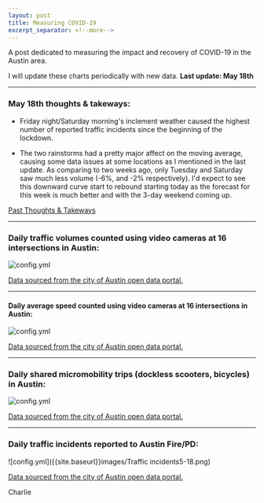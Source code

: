 ```yaml
---
layout: post
title: Measuring COVID-19
excerpt_separator: <!--more-->
---
```


A post dedicated to measuring the impact and recovery of COVID-19 in the Austin area. 

<!--more-->

I will update these charts periodically with new data. **Last update: May 18th**

***

### May 18th thoughts & takeways:

* Friday night/Saturday morning's inclement weather caused the highest number of reported traffic incidents since the beginning of the lockdown. 

* The two rainstorms had a pretty major affect on the moving average, causing some data issues at some locations as I mentioned in the last update. As comparing to two weeks ago, only Tuesday and Saturday saw much less volume (-6%, and -2% respectively). I'd expect to see this downward curve start to rebound starting today as the forecast for this week is much better and with the 3-day weekend coming up.

[Past Thoughts & Takeways](http://modalshift.co/COVID19/archive/)

***

### Daily traffic volumes counted using video cameras at 16 intersections in Austin: 

![config.yml]({{site.baseurl}}images/volume5-18.png) 

[Data sourced from the city of Austin open data portal.](https://data.austintexas.gov/Transportation-and-Mobility/Camera-Traffic-Counts/sh59-i6y9/data#revert)

***

#### Daily average speed counted using video cameras at 16 intersections in Austin: 

![config.yml]({{site.baseurl}}images/Speeds5-18.png) 

[Data sourced from the city of Austin open data portal.](https://data.austintexas.gov/Transportation-and-Mobility/Camera-Traffic-Counts/sh59-i6y9/data#revert)

***

### Daily shared micromobility trips (dockless scooters, bicycles) in Austin: 

![config.yml]({{site.baseurl}}images/Micromobility5-18.png) 

[Data sourced from the city of Austin open data portal.](https://data.austintexas.gov/Transportation-and-Mobility/Shared-Micromobility-Vehicle-Trips/7d8e-dm7r/data)

***

### Daily traffic incidents reported to Austin Fire/PD: 

![config.yml]({{site.baseurl}}images/Traffic incidents5-18.png) 

[Data sourced from the city of Austin open data portal.](https://data.austintexas.gov/Transportation-and-Mobility/Real-Time-Traffic-Incident-Reports/dx9v-zd7x/data)

Charlie
